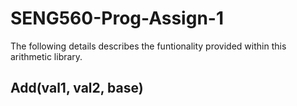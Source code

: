 # SENG560-Prog-Assign-1
The following details describes the funtionality provided within this arithmetic library.
## Add(val1, val2, base)